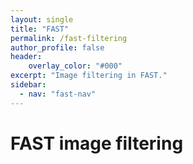```yaml
---
layout: single
title: "FAST"
permalink: /fast-filtering
author_profile: false
header:
    overlay_color: "#000"
excerpt: "Image filtering in FAST."
sidebar:
  - nav: "fast-nav"
---
```


# FAST image filtering



